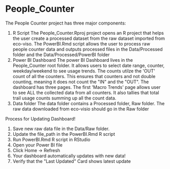 # People_Counter

The People Counter project has three major components:
1) R Script
	The People_Counter.Rproj project opens an R project that helps the user create a processed dataset from the raw dataset imported from eco-viso.
	The PowerBI.Rmd script allows the user to process raw people counter data and outputs processed files in the Data/Processed folder and the Data/Processed/PowerBI folder
2) Power BI Dashboard
	The power BI Dashboard lives in the People_Counter root folder. It allows users to select date range, counter, weekday/weekend to see usage trends. The counts utilze the 'OUT' count of all the counters. This ensures that counters and not double counting, meaning it does not count the "IN" and the "OUT".
	The dashboard has three pages. The first 'Macro Trends' page allows user to see ALL the collected data from all counters. It also tallies that total trail usage counts summing up all the count data. 
4) Data folder
	The data folder contains a Processed folder, Raw folder. The raw data downloaded from eco-visio should go in the Raw folder

Process for Updating Dashboard!
1) Save new raw data file in the Data/Raw folder.
2) Update the file_path in the PowerBI.Rmd R script
3) Run PowerBI.Rmd R script in RStudio
4) Open your Power BI file
5) Click Home -> Refresh
6) Your dashboard automatically updates with new data!
7) Verify that the "Last Updated" Card shows latest update
